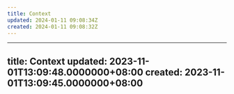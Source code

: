 ```yaml
---
title: Context
updated: 2024-01-11 09:08:34Z
created: 2024-01-11 09:08:32Z
---
```


---
title: Context
updated: 2023-11-01T13:09:48.0000000+08:00
created: 2023-11-01T13:09:45.0000000+08:00
---

